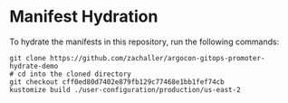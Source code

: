 # Manifest Hydration

To hydrate the manifests in this repository, run the following commands:

```shell
git clone https://github.com/zachaller/argocon-gitops-promoter-hydrate-demo
# cd into the cloned directory
git checkout cff0ed80d7402e879fb129c77468e1bb1fef74cb
kustomize build ./user-configuration/production/us-east-2
```
